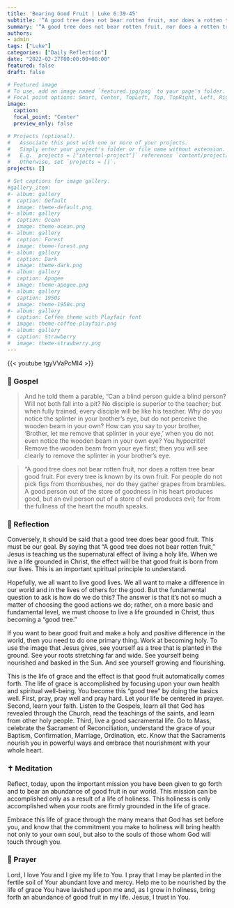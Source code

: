 ```yaml
---
title: 'Bearing Good Fruit | Luke 6:39-45'
subtitle: '“A good tree does not bear rotten fruit, nor does a rotten tree bear good fruit.”  Luke 6:43'
summary: '“A good tree does not bear rotten fruit, nor does a rotten tree bear good fruit.”  Luke 6:43'
authors:
- admin
tags: ["Luke"]
categories: ["Daily Reflection"]
date: "2022-02-27T00:00:00+08:00"
featured: false
draft: false

# Featured image
# To use, add an image named `featured.jpg/png` to your page's folder.
# Focal point options: Smart, Center, TopLeft, Top, TopRight, Left, Right, BottomLeft, Bottom, BottomRight
image:
  caption:
  focal_point: "Center"
  preview_only: false

# Projects (optional).
#   Associate this post with one or more of your projects.
#   Simply enter your project's folder or file name without extension.
#   E.g. `projects = ["internal-project"]` references `content/project/deep-learning/index.md`.
#   Otherwise, set `projects = []`.
projects: []

# Set captions for image gallery.
#gallery_item:
#- album: gallery
#  caption: Default
#  image: theme-default.png
#- album: gallery
#  caption: Ocean
#  image: theme-ocean.png
#- album: gallery
#  caption: Forest
#  image: theme-forest.png
#- album: gallery
#  caption: Dark
#  image: theme-dark.png
#- album: gallery
#  caption: Apogee
#  image: theme-apogee.png
#- album: gallery
#  caption: 1950s
#  image: theme-1950s.png
#- album: gallery
#  caption: Coffee theme with Playfair font
#  image: theme-coffee-playfair.png
#- album: gallery
#  caption: Strawberry
#  image: theme-strawberry.png
---
```


{{< youtube tgyVVaPcMI4 >}}

### :love_letter: Gospel
> And he told them a parable, “Can a blind person guide a blind person? Will not both fall into a pit? No disciple is superior to the teacher; but when fully trained, every disciple will be like his teacher. Why do you notice the splinter in your brother’s eye, but do not perceive the wooden beam in your own? How can you say to your brother, ‘Brother, let me remove that splinter in your eye,’ when you do not even notice the wooden beam in your own eye? You hypocrite! Remove the wooden beam from your eye first; then you will see clearly to remove the splinter in your brother’s eye.

> “A good tree does not bear rotten fruit, nor does a rotten tree bear good fruit. For every tree is known by its own fruit. For people do not pick figs from thornbushes, nor do they gather grapes from brambles. A good person out of the store of goodness in his heart produces good, but an evil person out of a store of evil produces evil; for from the fullness of the heart the mouth speaks.

### :speech_balloon: Reflection
Conversely, it should be said that a good tree does bear good fruit.  This must be our goal.  By saying that “A good tree does not bear rotten fruit,” Jesus is teaching us the supernatural effect of living a holy life.  When we live a life grounded in Christ, the effect will be that good fruit is born from our lives.  This is an important spiritual principle to understand.

Hopefully, we all want to live good lives.  We all want to make a difference in our world and in the lives of others for the good.  But the fundamental question to ask is how do we do this?  The answer is that it’s not so much a matter of choosing the good actions we do; rather, on a more basic and fundamental level, we must choose to live a life grounded in Christ, thus becoming a “good tree.”

If you want to bear good fruit and make a holy and positive difference in the world, then you need to do one primary thing.  Work at becoming holy.  To use the image that Jesus gives, see yourself as a tree that is planted in the ground.  See your roots stretching far and wide.  See yourself being nourished and basked in the Sun.  And see yourself growing and flourishing.

This is the life of grace and the effect is that good fruit automatically comes forth.  The life of grace is accomplished by focusing upon your own health and spiritual well-being.  You become this “good tree” by doing the basics well.  First, pray, pray well and pray hard.  Let your life be centered in prayer.  Second, learn your faith.  Listen to the Gospels, learn all that God has revealed through the Church, read the teachings of the saints, and learn from other holy people.  Third, live a good sacramental life.  Go to Mass, celebrate the Sacrament of Reconciliation, understand the grace of your Baptism, Confirmation, Marriage, Ordination, etc.  Know that the Sacraments nourish you in powerful ways and embrace that nourishment with your whole heart.

### :latin_cross: Meditation
Reflect, today, upon the important mission you have been given to go forth and to bear an abundance of good fruit in our world.  This mission can be accomplished only as a result of a life of holiness.  This holiness is only accomplished when your roots are firmly grounded in the life of grace.

Embrace this life of grace through the many means that God has set before you, and know that the commitment you make to holiness will bring health not only to your own soul, but also to the souls of those whom God will touch through you.

### :pray: Prayer
Lord, I love You and I give my life to You.  I pray that I may be planted in the fertile soil of Your abundant love and mercy.  Help me to be nourished by the life of grace You have lavished upon me and, as I grow in holiness, bring forth an abundance of good fruit in my life.  Jesus, I trust in You.
